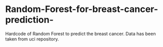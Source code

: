 # Random-Forest-for-breast-cancer-prediction-
Hardcode of Random Forest to predict the breast cancer. Data has been taken from uci repository.
